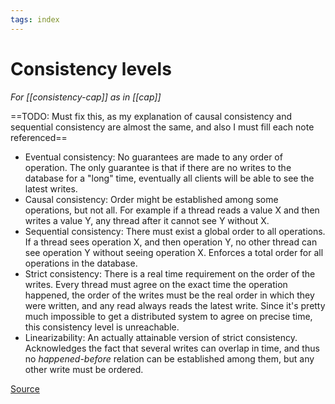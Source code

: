 ```yaml
---
tags: index
---
```


# Consistency levels
*For [[consistency-cap]] as in [[cap]]*

==TODO: Must fix this, as my explanation of causal consistency and sequential consistency are almost the same, and also I must fill each note referenced==

* Eventual consistency: No guarantees are made to any order of operation. The only guarantee is that if there are no writes to the database for a "long" time, eventually all clients will be able to see the latest writes.
* Causal consistency: Order might be established among some operations, but not all. For example if a thread reads a value X and then writes a value Y, any thread after it cannot see Y without X.
* Sequential consistency: There must exist a global order to all operations. If a thread sees operation X, and then operation Y, no other thread can see operation Y without seeing operation X. Enforces a total order for all operations in the database.
* Strict consistency: There is a real time requirement on the order of the writes. Every thread must agree on the exact time the operation happened, the order of the writes must be the real order in which they were written, and any read always reads the latest write. Since it's pretty much impossible to get a distributed system to agree on precise time, this consistency level is unreachable.
* Linearizability: An actually attainable version of strict consistency. Acknowledges the fact that several writes can overlap in time, and thus no *happened-before* relation can be established among them, but any other write must be ordered. 

[Source](https://dbmsmusings.blogspot.com/2019/07/overview-of-consistency-levels-in.html?m=1)
